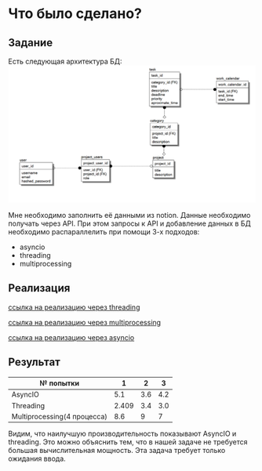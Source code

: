 # Что было сделано?

## Задание

Есть следующая архитектура БД:
![database](./static/db.png)

Мне необходимо заполнить её данными из notion. Данные необходимо получать через
API. При этом запросы к API и добавление данных в БД необходимо распараллелить при 
помощи 3-х подходов:

* asyncio
* threading
* multiprocessing

## Реализация

[ссылка на реализацию через threading](https://github.com/VsevolodKozlov-git/ITMO_ICT_WebDevelopment_tools_2023-2024/tree/lab-2/task2/exercise2/parser_threading)

[ссылка на реализацию через multiprocessing](https://github.com/VsevolodKozlov-git/ITMO_ICT_WebDevelopment_tools_2023-2024/tree/lab-2/task2/exercise2/parse_multiprocessing)

[ссылка на реализацию через asyncio](https://github.com/VsevolodKozlov-git/ITMO_ICT_WebDevelopment_tools_2023-2024/tree/lab-2/task2/exercise2/parser_asyncio)


## Результат

| № попытки              | 1     | 2   | 3   | 
|-----------------------------|-------|-----|-----|
| AsyncIO                     | 5.1   | 3.6 | 4.2 | 
| Threading                   | 2.409 | 3.4 | 3.0 |  
| Multiprocessing(4 процесса) | 8.6   | 9   | 7   |


Видим, что наилучшую производительность показывают AsyncIO и threading. Это
можно объяснить тем, что в нашей задаче не требуется большая вычислительная мощность.
Эта задача требует только ожидания ввода.